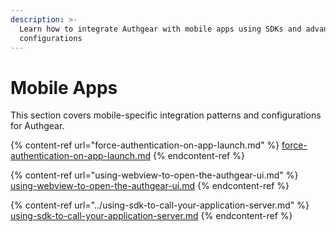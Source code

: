 ```yaml
---
description: >-
  Learn how to integrate Authgear with mobile apps using SDKs and advanced
  configurations
---
```


# Mobile Apps

This section covers mobile-specific integration patterns and configurations for Authgear.

{% content-ref url="force-authentication-on-app-launch.md" %}
[force-authentication-on-app-launch.md](force-authentication-on-app-launch.md)
{% endcontent-ref %}

{% content-ref url="using-webview-to-open-the-authgear-ui.md" %}
[using-webview-to-open-the-authgear-ui.md](using-webview-to-open-the-authgear-ui.md)
{% endcontent-ref %}

{% content-ref url="../using-sdk-to-call-your-application-server.md" %}
[using-sdk-to-call-your-application-server.md](../using-sdk-to-call-your-application-server.md)
{% endcontent-ref %}
